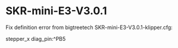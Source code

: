 # SKR-mini-E3-V3.0.1

Fix definition error from bigtreetech SKR-mini-E3-V3.0.1-klipper.cfg: 

stepper_x  diag_pin:^PB5
